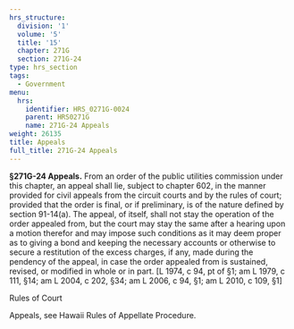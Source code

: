 ```yaml
---
hrs_structure:
  division: '1'
  volume: '5'
  title: '15'
  chapter: 271G
  section: 271G-24
type: hrs_section
tags:
  - Government
menu:
  hrs:
    identifier: HRS_0271G-0024
    parent: HRS0271G
    name: 271G-24 Appeals
weight: 26135
title: Appeals
full_title: 271G-24 Appeals
---
```

**§271G-24 Appeals.** From an order of the public utilities commission under this chapter, an appeal shall lie, subject to chapter 602, in the manner provided for civil appeals from the circuit courts and by the rules of court; provided that the order is final, or if preliminary, is of the nature defined by section 91-14(a). The appeal, of itself, shall not stay the operation of the order appealed from, but the court may stay the same after a hearing upon a motion therefor and may impose such conditions as it may deem proper as to giving a bond and keeping the necessary accounts or otherwise to secure a restitution of the excess charges, if any, made during the pendency of the appeal, in case the order appealed from is sustained, revised, or modified in whole or in part. [L 1974, c 94, pt of §1; am L 1979, c 111, §14; am L 2004, c 202, §34; am L 2006, c 94, §1; am L 2010, c 109, §1]

Rules of Court

Appeals, see Hawaii Rules of Appellate Procedure.